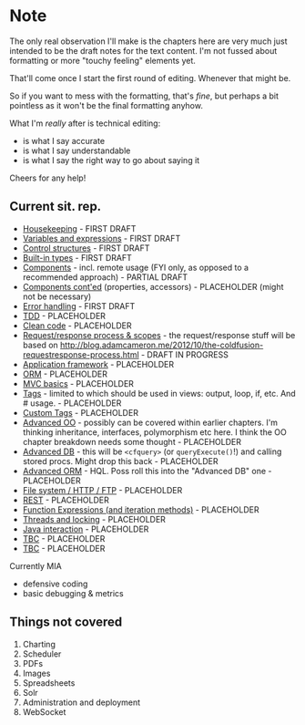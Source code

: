 # Note #

The only real observation I'll make is the chapters here are very much just intended to be the draft notes for the text content. I'm not fussed about formatting or more "touchy feeling" elements yet.

That'll come once I start the first round of editing. Whenever that might be.

So if you want to mess with the formatting, that's *fine*, but perhaps a bit pointless as it won't be the final formatting anyhow.

What I'm *really* after is technical editing:
* is what I say accurate
* is what I say understandable
* is what I say the right way to go about saying it

Cheers for any help!

## Current sit. rep. ##

- [Housekeeping](chapters/00-housekeeping.md) - FIRST DRAFT
- [Variables and expressions](chapters/01-commands.md) - FIRST DRAFT
- [Control structures](chapters/02-flow_control.md) - FIRST DRAFT
- [Built-in types](chapters/03-types.md) - FIRST DRAFT
- [Components](chapters/04-components.md) - incl. remote usage (FYI only, as opposed to a recommended approach) - PARTIAL DRAFT
- [Components cont'ed](chapters/05-components_conted.md) (properties, accessors) - PLACEHOLDER (might not be necessary)
- [Error handling](chapters/06-error_handling.md) - FIRST DRAFT
- [TDD](chapters/07-tdd.md) - PLACEHOLDER
- [Clean code](chapters/08-clean_code.md) - PLACEHOLDER
- [Request/response process & scopes](chapters/09-request_response.md) - the request/response stuff will be based on http://blog.adamcameron.me/2012/10/the-coldfusion-requestresponse-process.html - DRAFT IN PROGRESS
- [Application framework](chapters/10-application_framework.md) - PLACEHOLDER
- [ORM](chapters/11-orm.md) - PLACEHOLDER
- [MVC basics](chapters/12-mvc.md) - PLACEHOLDER
- [Tags](chapters/13-tags.md) - limited to which should be used in views: output, loop, if, etc. And # usage. - PLACEHOLDER
- [Custom Tags](chapters/14-custom_tags.md) - PLACEHOLDER
- [Advanced OO](chapters/15-advanced_oo.md) - possibly can be covered within earlier chapters. I'm thinking inheritance, interfaces, polymorphism etc here. I think the OO chapter breakdown needs some thought - PLACEHOLDER
- [Advanced DB](chapters/16-advanced_db.md) - this will be ```<cfquery>``` (or ```queryExecute()```!) and calling stored procs. Might drop this back - PLACEHOLDER
- [Advanced ORM](chapters/17-advanced_orm.md) - HQL. Poss roll this into the "Advanced DB" one - PLACEHOLDER
- [File system / HTTP / FTP](chapters/18-file_system.md) - PLACEHOLDER
- [REST](chapters/19-rest.md) - PLACEHOLDER
- [Function Expressions (and iteration methods)](chapters/20-function_expressions.md) - PLACEHOLDER
- [Threads and locking](chapters/21-threading_locking.md) - PLACEHOLDER
- [Java interaction](chapters/22-java.md) - PLACEHOLDER
- [TBC](chapters/23-tbc.md) - PLACEHOLDER
- [TBC](chapters/24-tbc.md) - PLACEHOLDER

Currently MIA
- defensive coding
- basic debugging & metrics


Things not covered
------------------

1. Charting
2. Scheduler
3. PDFs
4. Images
5. Spreadsheets
6. Solr
8. Administration and deployment
21. WebSocket
